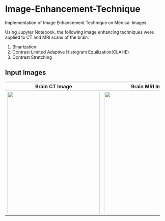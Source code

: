# Image-Enhancement-Technique
Implementation of Image Enhancement Technique on Medical Images

Using Jupyter Notebook, the following image enhancing techniques were applied to CT and MRI scans of the brain:

1. Binarization
2. Contrast Limited Adaptive Histogram Equilization(CLAHE)
3. Contrast Stretching 

## Input Images
| Brain CT Image                                                                                                                             | Brain MRI Image                                                                                                                            |
|--------------------------------------------------------------------------------------------------------------------------------------------|--------------------------------------------------------------------------------------------------------------------------------------------|
| <img src="https://user-images.githubusercontent.com/88780959/217618986-22383878-2ddb-42f2-939c-b954d15a7983.jpg" width="300" height="400"> | <img src="https://user-images.githubusercontent.com/88780959/217620507-501590e6-980d-476e-8808-c1f425b36794.jpg" width="300" height="400"> |


